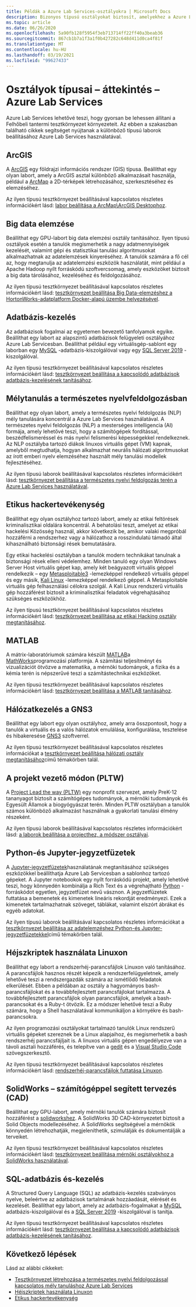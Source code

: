 ```yaml
---
title: Példák a Azure Lab Services-osztályokra | Microsoft Docs
description: Bizonyos típusú osztályokat biztosít, amelyekhez a Azure Lab Services használatával állíthatja be a laborokat.
ms.topic: article
ms.date: 06/26/2020
ms.openlocfilehash: 5a90fb128f5954f3eb713714ff22ff40a3beab36
ms.sourcegitcommit: 867cb1b7a1f3a1f0b427282c648d411d0ca4f81f
ms.translationtype: MT
ms.contentlocale: hu-HU
ms.lasthandoff: 03/19/2021
ms.locfileid: "99627433"
---
```

# <a name="class-types-overview---azure-lab-services"></a>Osztályok típusai – áttekintés – Azure Lab Services

Azure Lab Services lehetővé teszi, hogy gyorsan be lehessen állítani a Felhőbeli tantermi tesztkörnyezet környezeteit. Az ebben a szakaszban található cikkek segítséget nyújtanak a különböző típusú laborok beállításához Azure Lab Services használatával.

## <a name="arcgis"></a>ArcGIS
A [ArcGIS](https://www.esri.com/en-us/arcgis/products/arcgis-solutions/overview) egy földrajzi információs rendszer (GIS) típusa.  Beállíthat egy olyan labort, amely a ArcGIS asztal különböző alkalmazásait használja, például a [ArcMap](https://desktop.arcgis.com/en/arcmap/latest/map/main/what-is-arcmap-.htm) a 2D-térképek létrehozásához, szerkesztéséhez és elemzéséhez.

Az ilyen típusú tesztkörnyezet beállításával kapcsolatos részletes információkért lásd: [labor beállítása a ArcMap\ArcGIS Desktophoz](class-type-arcgis.md).

## <a name="big-data-analytics"></a>Big data elemzése
Beállíthat egy GPU-labort big data elemzési osztály tanításához. Ilyen típusú osztályok esetén a tanulók megismerhetik a nagy adatmennyiségek kezelését, valamint gépi és statisztikai tanulási algoritmusokat alkalmazhatnak az adatelemzések kinyeréséhez. A tanulók számára a fő cél az, hogy megtanulja az adatelemzési eszközök használatát, mint például a Apache Hadoop nyílt forráskódú szoftvercsomag, amely eszközöket biztosít a big data tárolásához, kezeléséhez és feldolgozásához. 

Az ilyen típusú tesztkörnyezet beállításával kapcsolatos részletes információkért lásd: [tesztkörnyezet beállítása Big Data-elemzéshez a HortonWorks-adatplatform Docker-alapú üzembe helyezésével](class-type-big-data-analytics.md).

## <a name="database-management"></a>Adatbázis-kezelés
Az adatbázisok fogalmai az egyetemen bevezető tanfolyamok egyike. Beállíthat egy labort az alapszintű adatbázisok felügyeleti osztályához Azure Lab Servicesban. Beállíthat például egy virtuálisgép-sablont egy laborban egy [MySQL](https://www.mysql.com/) -adatbázis-kiszolgálóval vagy egy [SQL Server 2019](https://www.microsoft.com/sql-server/sql-server-2019) -kiszolgálóval.

Az ilyen típusú tesztkörnyezet beállításával kapcsolatos részletes információkért lásd: [tesztkörnyezet beállítása a kapcsolódó adatbázisok adatbázis-kezelésének tanításához](class-type-database-management.md).

## <a name="deep-learning-in-natural-language-processing"></a>Mélytanulás a természetes nyelvfeldolgozásban
Beállíthat egy olyan labort, amely a természetes nyelvi feldolgozás (NLP) mély tanulására koncentrál a Azure Lab Services használatával. A természetes nyelvi feldolgozás (NLP) a mesterséges intelligencia (AI) formája, amely lehetővé teszi, hogy a számítógépek fordítással, beszédfelismeréssel és más nyelvi felismerési képességekkel rendelkeznek. Az NLP osztályba tartozó diákok linuxos virtuális gépet (VM) kapnak, amelyből megtudhatja, hogyan alkalmazhat neurális hálózati algoritmusokat az írott emberi nyelv elemzéséhez használt mély tanulási modellek fejlesztéséhez.

Az ilyen típusú laborok beállításával kapcsolatos részletes információkért lásd: [tesztkörnyezet beállítása a természetes nyelvi feldolgozás terén a Azure Lab Services használatával](class-type-deep-learning-natural-language-processing.md).

## <a name="ethical-hacking"></a>Etikus hackertevékenység
Beállíthat egy olyan osztályhoz tartozó labort, amely az etikai feltörések kriminalisztikai oldalára koncentrál. A behatolási teszt, amelyet az etikai hackelési Közösség használ, akkor következik be, amikor valaki megpróbál hozzáférni a rendszerhez vagy a hálózathoz a rosszindulatú támadó által kihasználható biztonsági rések bemutatására.

Egy etikai hackelési osztályban a tanulók modern technikákat tanulnak a biztonsági rések elleni védelemhez. Minden tanuló egy olyan Windows Server Host virtuális gépet kap, amely két beágyazott virtuális géppel rendelkezik – egy [Metasploitable3](https://github.com/rapid7/metasploitable3) -lemezképpel rendelkező virtuális géppel és egy másik, [Kali Linux](https://www.kali.org/) -lemezképpel rendelkező géppel. A Metasploitable virtuális gép felhasználási célokra szolgál.  A Kali Linux rendszerű virtuális gép hozzáférést biztosít a kriminalisztikai feladatok végrehajtásához szükséges eszközökhöz.

Az ilyen típusú tesztkörnyezet beállításával kapcsolatos részletes információkért lásd: [tesztkörnyezet beállítása az etikai Hacking osztály megtanításához](class-type-ethical-hacking.md).

## <a name="matlab"></a>MATLAB
A mátrix-laboratóriumok számára készült [MATLAB](https://www.mathworks.com/products/matlab.html)a [MathWorks](https://www.mathworks.com/)programozási platformja.  A számítási teljesítményt és vizualizációt ötvözve a matematika, a mérnöki tudományok, a fizika és a kémia terén is népszerűvé teszi a számítástechnikai eszközöket.

Az ilyen típusú tesztkörnyezet beállításával kapcsolatos részletes információkért lásd: [tesztkörnyezet beállítása a MATLAB tanításához](class-type-matlab.md).

## <a name="networking-with-gns3"></a>Hálózatkezelés a GNS3
Beállíthat egy labort egy olyan osztályhoz, amely arra összpontosít, hogy a tanulók a virtuális és a valós hálózatok emulálása, konfigurálása, tesztelése és hibakeresése [GNS3](https://www.gns3.com/) szoftverrel. 

Az ilyen típusú tesztkörnyezet beállításával kapcsolatos részletes információkat a [tesztkörnyezet beállítása hálózati osztály megtanításához](class-type-networking-gns3.md)című témakörben talál.

## <a name="project-lead-the-way-pltw"></a>A projekt vezető módon (PLTW)
A [Project Lead the way (PLTW)](https://www.pltw.org/) egy nonprofit szervezet, amely PreK-12 tananyagot biztosít a számítógépes tudományok, a mérnöki tudományok és Egyesült Államok a biogyógyászat terén.  Minden PLTW osztályban a tanulók számos különböző alkalmazást használnak a gyakorlati tanulási élmény részeként.

Az ilyen típusú laborok beállításával kapcsolatos részletes információkért lásd: [a laborok beállítása a projecthez, a módszer osztályai](class-type-pltw.md).

## <a name="python-and-jupyter-notebooks"></a>Python-és Jupyter-jegyzetfüzetek
A [Jupyter-jegyzetfüzetek](http://jupyter-notebook.readthedocs.io)használatának megtanításához szükséges eszközökkel beállíthatja Azure Lab Servicesban a sablonhoz tartozó gépeket. A Jupyter notebookok egy nyílt forráskódú projekt, amely lehetővé teszi, hogy könnyedén kombinálja a Rich Text és a végrehajtható [Python](https://www.python.org/) -forráskódot egyetlen, jegyzetfüzet nevű vásznon. A jegyzetfüzetek futtatása a bemenetek és kimenetek lineáris rekordját eredményezi.  Ezek a kimenetek tartalmazhatnak szöveget, táblákat, valamint elszórt ábrákat és egyéb adatokat.

Az ilyen típusú laborok beállításával kapcsolatos részletes információkat a [tesztkörnyezet beállítása az adatelemzéshez Python-és Jupyter-jegyzetfüzetekkel](class-type-jupyter-notebook.md)című témakörben talál.

## <a name="shell-scripting-on-linux"></a>Héjszkriptek használata Linuxon
Beállíthat egy labort a rendszerhéj-parancsfájlok Linuxon való tanításához. A parancsfájlok hasznos részét képezik a rendszerfelügyeletnek, amely lehetővé teszi a rendszergazdák számára az ismétlődő feladatok elkerülését. Ebben a példában az osztály a hagyományos bash-parancsfájlokat és a továbbfejlesztett parancsfájlokat tartalmazza. A továbbfejlesztett parancsfájlok olyan parancsfájlok, amelyek a bash-parancsokat és a Ruby-t ötvözik. Ez a módszer lehetővé teszi a Ruby számára, hogy a Shell használatával kommunikáljon a környékre és bash-parancsokra.

Az ilyen programozási osztályokat tartalmazó tanulók Linux rendszerű virtuális gépeket szereznek be a Linux alapjaihoz, és megismerhetik a bash rendszerhéj parancsfájljait is. A linuxos virtuális gépen engedélyezve van a távoli asztali hozzáférés, és telepítve van a [gedit](https://help.gnome.org/users/gedit/stable/) és a [Visual Studio Code](https://code.visualstudio.com/) szövegszerkesztő.

Az ilyen típusú tesztkörnyezet beállításával kapcsolatos részletes információkért lásd: [rendszerhéj-parancsfájlok futtatása Linuxon](class-type-shell-scripting-linux.md).

## <a name="solidworks-computer-aided-design-cad"></a>SolidWorks – számítógéppel segített tervezés (CAD)
Beállíthat egy GPU-labort, amely mérnöki tanulók számára biztosít hozzáférést a [solidworkshez](https://www.solidworks.com/).  A SolidWorks 3D CAD-környezetet biztosít a Solid Objects modellezéséhez.  A SolidWorks segítségével a mérnökök könnyedén létrehozhatják, megjeleníthetik, szimulálják és dokumentálják a terveiket.

Az ilyen típusú tesztkörnyezet beállításával kapcsolatos részletes információkért lásd: [tesztkörnyezet beállítása mérnöki osztályokhoz a SolidWorks használatával](class-type-solidworks.md).

## <a name="sql-database-and-management"></a>SQL-adatbázis és-kezelés
A Structured Query Language (SQL) az adatbázis-kezelés szabványos nyelve, beleértve az adatbázisok tartalmának hozzáadását, elérését és kezelését.  Beállíthat egy labort, amely az adatbázis-fogalmakat a [MySQL](https://www.mysql.com/) adatbázis-kiszolgálóval és a [SQL Server 2019](https://www.microsoft.com/sql-server/sql-server-2019) -kiszolgálóval is tanítja.

Az ilyen típusú tesztkörnyezet beállításával kapcsolatos részletes információkért lásd: [tesztkörnyezet beállítása a kapcsolódó adatbázisok adatbázis-kezelésének tanításához](class-type-database-management.md).

## <a name="next-steps"></a>Következő lépések
Lásd az alábbi cikkeket:

- [Tesztkörnyezet létrehozása a természetes nyelvi feldolgozással kapcsolatos mély tanuláshoz Azure Lab Services](class-type-deep-learning-natural-language-processing.md)
- [Héjszkriptek használata Linuxon](class-type-shell-scripting-linux.md)
- [Etikus hackertevékenység](class-type-ethical-hacking.md)